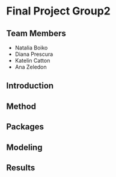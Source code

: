 # Final Project Group2

## Team Members

- Natalia Boiko
- Diana Prescura
- Katelin Catton
- Ana Zeledon

## Introduction


## Method


## Packages


## Modeling


## Results

